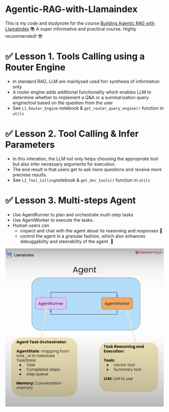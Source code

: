 # Agentic-RAG-with-Llamaindex

This is my code and studynote for the course [Building Agentic RAG with LlamaIndex](https://www.deeplearning.ai/short-courses/building-agentic-rag-with-llamaindex/) 📚 A super informative and practical course. Highly recommended! 😎 

# ✅ Lesson 1. Tools Calling using a Router Engine

* In standard RAG, LLM are mainlysed used forr synthesis of information only.
* A router engine adds additional functionality which enables LLM to determine whether to implement a Q&A or a summarization query engine/tool based on the question from the user
* See `L1_Router_Engine` notebook & `get_router_query_engine()` function in `utils`

# ✅ Lesson 2. Tool Calling & Infer Parameters

* In this interation, the LLM not only helps choosing the appropriate tool but also infer necessary arguments for execution. 
* The end result is that users get to ask more questions and receive more preciese results. 
* See `L2_Tool_Calling`notebook & `get_doc_tools()` function in `utils`

# ✅ Lesson 3. Multi-steps Agent

* Use AgentRunner to plan and orchestrate multi-step tasks 
* Use AgentWorker to execute the tasks. 
* Human users can 
    * inspect and chat with the agent about its reasoning and responses 💭
    * control the agent in a granular fashion, which also enhances debuggability and steerability of the agent. 🧭

![Agent](image/agentRunner-and-agentWorker.PNG)
